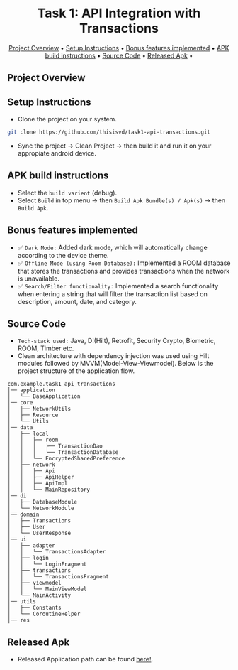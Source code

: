 <h1 align="center">
  <br>
  Task 1: API Integration with Transactions
  <br>
</h1>

<p align="center">
 <a href="#introduction">Project Overview</a> •
 <a href="#setup-instructions">Setup Instructions</a> •
 <a href="#bonus-features-implemented">Bonus features implemented</a> •
 <a href="#source-code">APK build instructions</a> •
 <a href="#source-code">Source Code</a> •
 <a href="#released-apk">Released Apk</a> •
</p>

## Project Overview


## Setup Instructions

 - Clone the project on your system.
```bash
git clone https://github.com/thisisvd/task1-api-transactions.git
```
- Sync the project -> Clean Project -> then build it and run it on your appropiate android device.

## APK build instructions
 - Select the `build varient` (debug).
 - Select `Build` in top menu -> then `Build Apk Bundle(s) / Apk(s)` -> then `Build Apk`.

## Bonus features implemented
- ✅ `Dark Mode:` Added dark mode, which will automatically change according to the device theme.
- ✅ `Offline Mode (using Room Database):` Implemented a ROOM database that stores the transactions and provides transactions when the network is unavailable.
- ✅ `Search/Filter functionality:` Implemented a search functionality when entering a string that will filter the transaction list based on description, amount, date, and category.
  
## Source Code
- `Tech-stack used:` Java, DI(Hilt), Retrofit, Security Crypto, Biometric, ROOM, Timber etc. 
- Clean architecture with dependency injection was used using Hilt modules followed by MVVM(Model-View-Viewmodel). Below is the project structure of the application flow.
```
com.example.task1_api_transactions
│── application
│   └── BaseApplication
│── core
│   ├── NetworkUtils
│   ├── Resource
│   └── Utils
│── data
│   ├── local
│   │   ├── room
│   │   │   ├── TransactionDao
│   │   │   └── TransactionDatabase
│   │   └── EncryptedSharedPreference
│   ├── network
│   │   ├── Api
│   │   ├── ApiHelper
│   │   ├── ApiImpl
│   │   └── MainRepository
│── di
│   ├── DatabaseModule
│   └── NetworkModule
│── domain
│   ├── Transactions
│   ├── User
│   └── UserResponse
│── ui
│   ├── adapter
│   │   └── TransactionsAdapter
│   ├── login
│   │   └── LoginFragment
│   ├── transactions
│   │   └── TransactionsFragment
│   ├── viewmodel
│   │   └── MainViewModel
│   └── MainActivity
│── utils
│   ├── Constants
│   └── CoroutineHelper
│── res
```

## Released Apk
- Released Application path can be found [here!](https://github.com/thisisvd/task1-api-transactions/tree/master/app/release).
